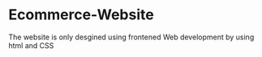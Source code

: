 # Ecommerce-Website
The website is only desgined using frontened Web development by using html and CSS
